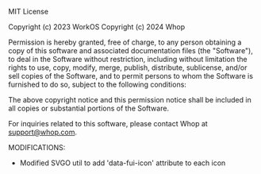 MIT License

Copyright (c) 2023 WorkOS
Copyright (c) 2024 Whop

Permission is hereby granted, free of charge, to any person obtaining a copy
of this software and associated documentation files (the "Software"), to deal
in the Software without restriction, including without limitation the rights
to use, copy, modify, merge, publish, distribute, sublicense, and/or sell
copies of the Software, and to permit persons to whom the Software is
furnished to do so, subject to the following conditions:

The above copyright notice and this permission notice shall be included in all
copies or substantial portions of the Software.

For inquiries related to this software, please contact Whop at <support@whop.com>.

MODIFICATIONS:

- Modified SVGO util to add 'data-fui-icon' attribute to each icon
